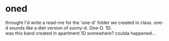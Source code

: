 oned
====
throught I'd write a read-me for the 'one-d' folder we created in class.
one-d sounds like a diet version of sunny-d.  One-D.  1D.  
was this band created in apartment 1D somewhere?  coulda happened...
